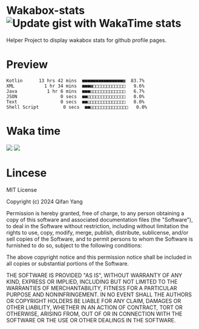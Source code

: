  # Wakabox-stats ![Update gist with WakaTime stats](https://github.com/underwindfall/wakabox-stats/workflows/Update%20gist%20with%20WakaTime%20stats/badge.svg)

  Helper Project to display wakabox stats for github profile pages. 
 # Preview 
  
  ```  
 Kotlin      13 hrs 42 mins  ■■■■■■■■■■■■■■■▦  83.7%
XML           1 hr 34 mins  ■■■▦□□□□□□□□□□□□   9.6%
Java           1 hr 6 mins  ■■■◱□□□□□□□□□□□□   6.7%
JSON                0 secs  ■■◱□□□□□□□□□□□□□   0.0%
Text                0 secs  ■■◱□□□□□□□□□□□□□   0.0%
Shell Script         0 secs  ■■◱□□□□□□□□□□□□□   0.0% 
 ``` 
  
 
 
  
  # Waka time 

  ![](https://wakatime.com/share/@underwindfall/04fb31b6-0c1f-434d-b3a5-ac5e62f5364c.svg)
  ![](https://wakatime.com/share/@underwindfall/3d98f640-5c0f-4faf-b8df-1c48dec045b2.svg)
  
  # Lincese 

  MIT License

  Copyright (c) 2024 Qifan Yang
  
  Permission is hereby granted, free of charge, to any person obtaining a copy
  of this software and associated documentation files (the "Software"), to deal
  in the Software without restriction, including without limitation the rights
  to use, copy, modify, merge, publish, distribute, sublicense, and/or sell
  copies of the Software, and to permit persons to whom the Software is
  furnished to do so, subject to the following conditions:
  
  The above copyright notice and this permission notice shall be included in all
  copies or substantial portions of the Software.
  
  THE SOFTWARE IS PROVIDED "AS IS", WITHOUT WARRANTY OF ANY KIND, EXPRESS OR
  IMPLIED, INCLUDING BUT NOT LIMITED TO THE WARRANTIES OF MERCHANTABILITY,
  FITNESS FOR A PARTICULAR PURPOSE AND NONINFRINGEMENT. IN NO EVENT SHALL THE
  AUTHORS OR COPYRIGHT HOLDERS BE LIABLE FOR ANY CLAIM, DAMAGES OR OTHER
  LIABILITY, WHETHER IN AN ACTION OF CONTRACT, TORT OR OTHERWISE, ARISING FROM,
  OUT OF OR IN CONNECTION WITH THE SOFTWARE OR THE USE OR OTHER DEALINGS IN THE
  SOFTWARE.
